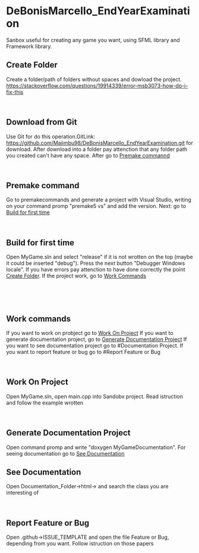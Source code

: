 # DeBonisMarcello_EndYearExamination
Sanbox useful for creating any game you want, using SFML library and Framework library.

## Create Folder
Create a folder/path of folders without spaces and dowload the project. https://stackoverflow.com/questions/19914339/error-msb3073-how-do-i-fix-this

<br>


## Download from Git
 Use Git for do this operation.GitLink: https://github.com/Majimbu98/DeBonisMarcello_EndYearExamination.git for download. After download into a folder pay attenction that any folder path you created can't have any space. After go to [Premake commannd](#premake-command)

<br>


## Premake command
Go to premakecommands and generate a project with Visual Studio, writing on your command promp "premake5 vs" and add the version. Next: go to [Build for first time](#build-for-first-time)


<br>


## Build for first time
Open MyGame.sln and select "release" if it is not wrotten on the top (maybe it could be inserted "debug"). Press the next button "Debugger Windows locale". If you have errors pay attenction to have done correctly the point [Create Folder](#create-folder). If the project work, go to [Work Commands](#work-commands)

<br>


<br>


<br>


## Work commands
If you want to work on probject go to [Work On Project](#work-on-project)
If you want to generate documentation project, go to [Generate Documentation Project](#generate-documentation-project)
If you want to see documentation project go to #Documentation Project.
If you want to report feature or bug go to #Report Feature or Bug

<br>


## Work On Project
Open MyGame.sln, open main.cpp into Sandobx project. Read istruction and follow the example wrotten

<br>


## Generate Documentation Project
Open command promp and write "doxygen MyGameDocumentation". For seeing documentation go to [See Documentation](#see-documentation)

## See Documentation
Open Documentation_Folder->html-> and search the class you are interesting of

<br>

## Report Feature or Bug
Open .github->ISSUE_TEMPLATE and open the file Feature or Bug, depending from you want. Follow istruction on those papers 